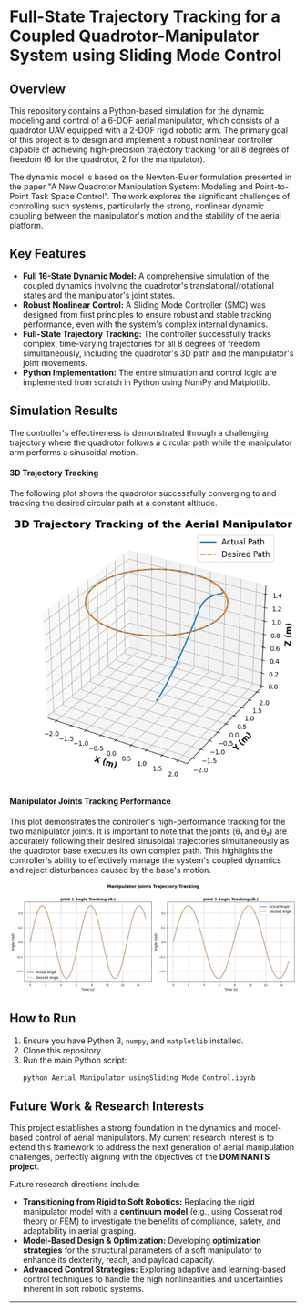 # Full-State Trajectory Tracking for a Coupled Quadrotor-Manipulator System using Sliding Mode Control

## Overview

This repository contains a Python-based simulation for the dynamic modeling and control of a 6-DOF aerial manipulator, which consists of a quadrotor UAV equipped with a 2-DOF rigid robotic arm. The primary goal of this project is to design and implement a robust nonlinear controller capable of achieving high-precision trajectory tracking for all 8 degrees of freedom (6 for the quadrotor, 2 for the manipulator).

The dynamic model is based on the Newton-Euler formulation presented in the paper "A New Quadrotor Manipulation System: Modeling and Point-to-Point Task Space Control". The work explores the significant challenges of controlling such systems, particularly the strong, nonlinear dynamic coupling between the manipulator's motion and the stability of the aerial platform.

## Key Features

- **Full 16-State Dynamic Model:** A comprehensive simulation of the coupled dynamics involving the quadrotor's translational/rotational states and the manipulator's joint states.
- **Robust Nonlinear Control:** A Sliding Mode Controller (SMC) was designed from first principles to ensure robust and stable tracking performance, even with the system's complex internal dynamics.
- **Full-State Trajectory Tracking:** The controller successfully tracks complex, time-varying trajectories for all 8 degrees of freedom simultaneously, including the quadrotor's 3D path and the manipulator's joint movements.
- **Python Implementation:** The entire simulation and control logic are implemented from scratch in Python using NumPy and Matplotlib.

## Simulation Results

The controller's effectiveness is demonstrated through a challenging trajectory where the quadrotor follows a circular path while the manipulator arm performs a sinusoidal motion.

#### 3D Trajectory Tracking
The following plot shows the quadrotor successfully converging to and tracking the desired circular path at a constant altitude.

![3D Trajectory Plot](https://github.com/MirMikael/Full-State-Trajectory-Tracking-for-a-Coupled-Quadrotor-Manipulator-System-using-Sliding-Mode-Control/blob/main/3D.png?raw=true)


#### Manipulator Joints Tracking Performance

This plot demonstrates the controller's high-performance tracking for the two manipulator joints. It is important to note that the joints (θ₁ and θ₂) are accurately following their desired sinusoidal trajectories simultaneously as the quadrotor base executes its own complex path. This highlights the controller's ability to effectively manage the system's coupled dynamics and reject disturbances caused by the base's motion.

![8-Panel State Plot](https://github.com/MirMikael/Full-State-Trajectory-Tracking-for-a-Coupled-Quadrotor-Manipulator-System-using-Sliding-Mode-Control/blob/main/manipulator.png)


## How to Run

1.  Ensure you have Python 3, `numpy`, and `matplotlib` installed.
2.  Clone this repository.
3.  Run the main Python script:
    ```bash
    python Aerial Manipulator usingSliding Mode Control.ipynb
    ```

## Future Work & Research Interests

This project establishes a strong foundation in the dynamics and model-based control of aerial manipulators. My current research interest is to extend this framework to address the next generation of aerial manipulation challenges, perfectly aligning with the objectives of the **DOMINANTS project**.

Future research directions include:

-   **Transitioning from Rigid to Soft Robotics:** Replacing the rigid manipulator model with a **continuum model** (e.g., using Cosserat rod theory or FEM) to investigate the benefits of compliance, safety, and adaptability in aerial grasping.
-   **Model-Based Design & Optimization:** Developing **optimization strategies** for the structural parameters of a soft manipulator to enhance its dexterity, reach, and payload capacity.
-   **Advanced Control Strategies:** Exploring adaptive and learning-based control techniques to handle the high nonlinearities and uncertainties inherent in soft robotic systems.

---
